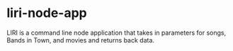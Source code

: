 # liri-node-app

LIRI is a command line node application that takes in parameters for songs, Bands in Town, and movies and returns back data.

